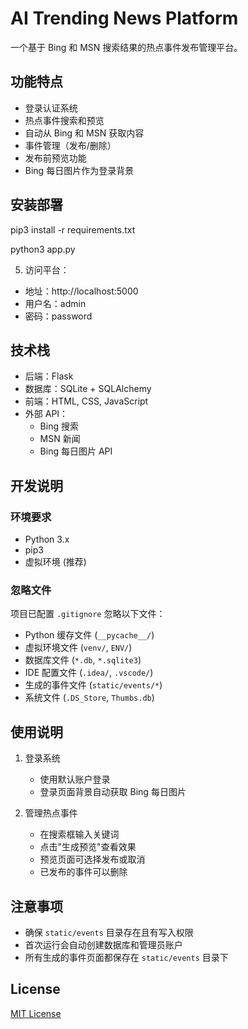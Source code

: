 # AI Trending News Platform

一个基于 Bing 和 MSN 搜索结果的热点事件发布管理平台。

## 功能特点

- 登录认证系统
- 热点事件搜索和预览
- 自动从 Bing 和 MSN 获取内容
- 事件管理（发布/删除）
- 发布前预览功能
- Bing 每日图片作为登录背景

## 安装部署

pip3 install -r requirements.txt

python3 app.py


5. 访问平台：
- 地址：http://localhost:5000
- 用户名：admin
- 密码：password


## 技术栈

- 后端：Flask
- 数据库：SQLite + SQLAlchemy
- 前端：HTML, CSS, JavaScript
- 外部 API：
  - Bing 搜索
  - MSN 新闻
  - Bing 每日图片 API

## 开发说明

### 环境要求

- Python 3.x
- pip3
- 虚拟环境 (推荐)

### 忽略文件

项目已配置 `.gitignore` 忽略以下文件：
- Python 缓存文件 (`__pycache__/`)
- 虚拟环境文件 (`venv/`, `ENV/`)
- 数据库文件 (`*.db`, `*.sqlite3`)
- IDE 配置文件 (`.idea/`, `.vscode/`)
- 生成的事件文件 (`static/events/*`)
- 系统文件 (`.DS_Store`, `Thumbs.db`)

## 使用说明

1. 登录系统
   - 使用默认账户登录
   - 登录页面背景自动获取 Bing 每日图片

2. 管理热点事件
   - 在搜索框输入关键词
   - 点击"生成预览"查看效果
   - 预览页面可选择发布或取消
   - 已发布的事件可以删除

## 注意事项

- 确保 `static/events` 目录存在且有写入权限
- 首次运行会自动创建数据库和管理员账户
- 所有生成的事件页面都保存在 `static/events` 目录下

## License

[MIT License](LICENSE)